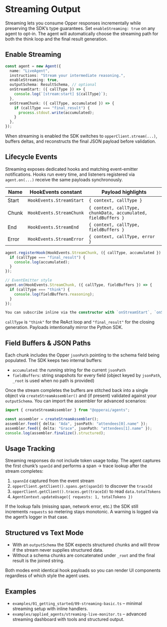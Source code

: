 # Streaming Output

Streaming lets you consume Opper responses incrementally while preserving the SDK’s type guarantees. Set `enableStreaming: true` on any agent to opt-in. The agent will automatically choose the streaming path for both the think loop and the final result generation.

## Enable Streaming

```ts
const agent = new Agent({
  name: "LiveAgent",
  instructions: "Stream your intermediate reasoning.",
  enableStreaming: true,
  outputSchema: ResultSchema, // optional
  onStreamStart: ({ callType }) => {
    console.log(`[stream:start] ${callType}`);
  },
  onStreamChunk: ({ callType, accumulated }) => {
    if (callType === "final_result") {
      process.stdout.write(accumulated);
    }
  },
});
```

When streaming is enabled the SDK switches to `opperClient.stream(...)`, buffers deltas, and reconstructs the final JSON payload before validation.

## Lifecycle Events

Streaming exposes dedicated hooks and matching event-emitter notifications. Hooks run every time, and listeners registered via `agent.on(...)` receive the same payloads synchronously.

| Name | HookEvents constant | Payload highlights |
| --- | --- | --- |
| Start | `HookEvents.StreamStart` | `{ context, callType }` |
| Chunk | `HookEvents.StreamChunk` | `{ context, callType, chunkData, accumulated, fieldBuffers }` |
| End | `HookEvents.StreamEnd` | `{ context, callType, fieldBuffers }` |
| Error | `HookEvents.StreamError` | `{ context, callType, error }` |

```ts
agent.registerHook(HookEvents.StreamChunk, ({ callType, accumulated }) => {
  if (callType === "final_result") {
    console.log(accumulated);
  }
});

// EventEmitter style
agent.on(HookEvents.StreamChunk, ({ callType, fieldBuffers }) => {
  if (callType === "think") {
    console.log(fieldBuffers.reasoning);
  }
});

You can subscribe inline via the constructor with `onStreamStart`, `onStreamChunk`, `onStreamEnd`, and `onStreamError` (shown above), or register listeners later using hooks/event emitters if you need to dynamically add/remove handlers.
```

`callType` is `"think"` for the ReAct loop and `"final_result"` for the closing generation. Payloads intentionally mirror the Python SDK.

## Field Buffers & JSON Paths

Each chunk includes the Opper `jsonPath` pointing to the schema field being populated. The SDK keeps two internal buffers:

- `accumulated`: the running string for the current `jsonPath`
- `fieldBuffers`: string snapshots for every field (object keyed by `jsonPath`, `_root` is used when no path is provided)

Once the stream completes the buffers are stitched back into a single object via `createStreamAssembler()` and (if present) validated against your `outputSchema`. You can import the assembler for advanced scenarios:

```ts
import { createStreamAssembler } from "@opperai/agents";

const assembler = createStreamAssembler();
assembler.feed({ delta: "Ada", jsonPath: "attendees[0].name" });
assembler.feed({ delta: "Grace", jsonPath: "attendees[1].name" });
console.log(assembler.finalize().structured);
```

## Usage Tracking

Streaming responses do not include token usage today. The agent captures the first chunk’s `spanId` and performs a span → trace lookup after the stream completes:

1. `spannId` captured from the event stream
2. `opperClient.getClient().spans.get(spanId)` to discover the `traceId`
3. `opperClient.getClient().traces.get(traceId)` to read `data.totalTokens`
4. `AgentContext.updateUsage({ requests: 1, totalTokens })`

If the lookup fails (missing span, network error, etc.) the SDK still increments `requests` so metering stays monotonic. A warning is logged via the agent’s logger in that case.

## Structured vs Text Mode

- With an `outputSchema` the SDK expects structured chunks and will throw if the stream never supplies structured data.
- Without a schema chunks are concatenated under `_root` and the final result is the joined string.

Both modes emit identical hook payloads so you can render UI components regardless of which style the agent uses.

## Examples

- `examples/01_getting_started/09-streaming-basic.ts` – minimal streaming setup with inline handlers.
- `examples/applied_agents/streaming-live-monitor.ts` – advanced streaming dashboard with tools and structured output.
